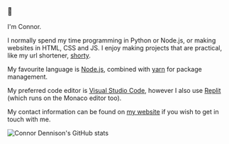 ### 👋

I'm Connor.

I normally spend my time programming in Python or Node.js, or making websites in HTML, CSS and JS.
I enjoy making projects that are practical, like my url shortener, [shorty](https://shrty.gq).

My favourite language is [Node.js](https://nodejs.org/), combined with [yarn](https://yarnpkg.com/) for package management.

My preferred code editor is [Visual Studio Code](https://code.visualstudio.com/), however I also use [Replit](https://replit.com) (which runs on the Monaco editor too).

My contact information can be found on [my website](https://cnnd.co.uk) if you wish to get in touch with me.

![Connor Dennison's GitHub stats](https://github-readme-stats.vercel.app/api?username=connordennison&show_icons=true&theme=synthwave)
